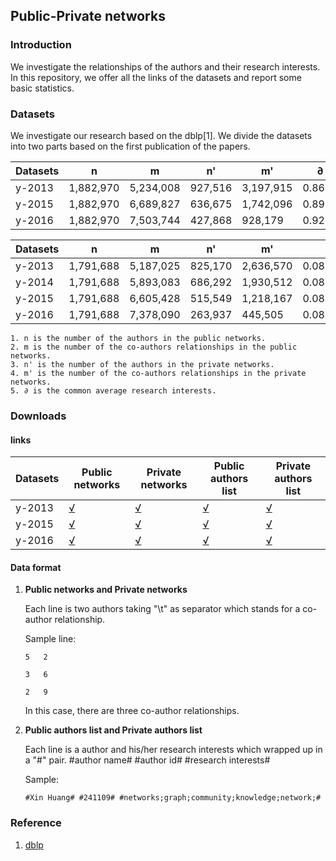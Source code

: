 ## Public-Private networks ##

### Introduction ###

We investigate the relationships of the authors and their research interests. In this repository, we offer all the links of the datasets and report some basic statistics. 

### Datasets ###

We investigate our research based on the dblp[1]. We divide the datasets into two parts based on the first publication of the papers. 

Datasets| n | m | n' | m'| ∂ 
----|----|----|----|----|---
y-2013 | 1,882,970 | 5,234,008 | 927,516 | 3,197,915 | 0.8654
y-2015 | 1,882,970 | 6,689,827 | 636,675 | 1,742,096 | 0.8977
y-2016 | 1,882,970 | 7,503,744 | 427,868 |  928,179  | 0.921


Datasets| n | m | n' | m'| ∂ 
----|----|----|----|----|---
y-2013 | 1,791,688 | 5,187,025 | 825,170 | 2,636,570 | 0.0858634262805
y-2014 | 1,791,688 | 5,893,083 | 686,292 | 1,930,512 | 0.0873812023198
y-2015 | 1,791,688 | 6,605,428 | 515,549 | 1,218,167 | 0.0869090560066
y-2016 | 1,791,688 | 7,378,090 | 263,937 |  445,505  | 0.0828958851282
	
	1. n is the number of the authors in the public networks.
	2. m is the number of the co-authors relationships in the public networks.
	3. n' is the number of the authors in the private networks.
	4. m' is the number of the co-authors relationships in the private networks.
	5. ∂ is the common average research interests. 

### Downloads ###

#### links ####
Datasets| Public networks | Private networks | Public authors list | Private authors list 
----|----|----|----|----
y-2013 | [√](https://drive.google.com/file/d/1JvZeZnM7-oUsRtC2WyskOWLaHOjtTvoz/view?usp=sharing) | [√](https://drive.google.com/file/d/1EyQzjfyC5qUd1Hs1JyWGOIQOxru4whxa/view?usp=sharing) | [√](https://drive.google.com/file/d/1biPxG2xAvXrESVHru_Mu5LazWRB4zmZ9/view?usp=sharing) | [√](https://drive.google.com/file/d/1VgYL_KRdbw9oE5U6VntVp4Ws9sFhdrxF/view?usp=sharing) 
y-2015 | [√](https://drive.google.com/file/d/1fcemi02O5v64My_jirC4leGlduILVWXV/view?usp=sharing) | [√](https://drive.google.com/file/d/1teFxJImlIZSWCZn6U-JfEynhq0oBH_QW/view?usp=sharing) | [√](https://drive.google.com/file/d/175GUUSPvl2WsPGOdelMsti3NiujwN8fk/view?usp=sharing) | [√](https://drive.google.com/file/d/1Tq3Vm2cL8Vi9ZfpeThV_J2KCobXyhoVu/view?usp=sharing)  
y-2016 | [√](https://drive.google.com/file/d/1W4YcS8DISsnOFAPob4dXkK63_VBvl-25/view?usp=sharing) | [√](https://drive.google.com/file/d/1PkWDUj2nrWS9OYQP7T6Rqilk0Tz0Dzmg/view?usp=sharing) | [√](https://drive.google.com/file/d/1FS3fRDMXE4U-4FlJAOJ21bCLl3v0iv9G/view?usp=sharing) | [√](https://drive.google.com/file/d/16lnxtopnmZrda61-ZcUptr7gpSOTf_x5/view?usp=sharing)  

#### Data format ####

1. **Public networks and Private networks**
	
	Each line is two authors taking "\t" as separator which stands for a co-author relationship. 
	

	Sample line:
	
	```
	5	2
	
	3	6
	
	2	9
	```	
	In this case, there are three co-author relationships. 

2. **Public authors list and Private authors list**

	Each line is a author and his/her research interests which wrapped up in a "#" pair. #author name# #author id# #research interests#
	
	Sample:
	
	```
	#Xin Huang# #241109# #networks;graph;community;knowledge;network;#
	```
### Reference ###

1. [dblp](http://dblp.uni-trier.de)